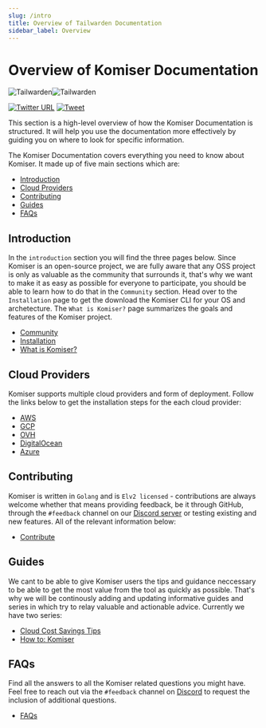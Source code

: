 ```yaml
---
slug: /intro
title: Overview of Tailwarden Documentation
sidebar_label: Overview
---
```

# Overview of Komiser Documentation


![Tailwarden](/img/komiser-overview-light.png#gh-light-mode-only)![Tailwarden](/img/komiser-overview-dark.png#gh-dark-mode-only)

[![Twitter URL](https://img.shields.io/twitter/url/https/twitter.com/fold_left.svg?style=social&label=Follow%20%40mlabouardy)](https://twitter.com/tailwarden) [![Tweet](https://img.shields.io/twitter/url/http/shields.io.svg?style=social)](https://twitter.com/intent/tweet?text=Optimize%20Cost%20and%20Security%20on%20AWS&url=https://github.com/mlabouardy/komiser&via=mlabouardy&hashtags=komiser,aws,gcp,cloud,serverless,devops)

This section is a high-level overview of how the Komiser Documentation is structured. It will help you use the documentation more effectively by guiding you on where to look for specific information.

The Komiser Documentation covers everything you need to know about Komiser. It made up of five main sections which are:

* [Introduction](/docs/Introduction/installation.md)
* [Cloud Providers](/docs/Cloud%20Providers/aws.md)
* [Contributing](/docs/Contributing/contribute.md)
* [Guides](/docs/Introduction/)
* [FAQs](/docs/FAQ/faq.md)

## Introduction
In the `introduction` section you will find the three pages below. Since Komiser is an open-source project, we are fully aware that any OSS project is only as valuable as the community that surrounds it, that's why we want to make it as easy as possible for everyone to participate, you should be able to learn how to do that in the `Community` section. 
Head over to the `Installation` page to get the download the Komiser CLI for your OS and archetecture.
The `What is Komiser?` page summarizes the goals and features of the Komiser project.

* [Community](/docs/Introduction/community.md)
* [Installation](/docs/Introduction/installation.md)
* [What is Komiser?](/docs/Introduction/what-is-komiser.md)
 
## Cloud Providers
Komiser supports multiple cloud providers and form of deployment.
Follow the links below to get the installation steps for the each cloud provider: 

* [AWS](/docs/Cloud%20Providers/aws.md)
* [GCP](/docs/Cloud%20Providers/gcp.md)
* [OVH](/docs/Cloud%20Providers/ovh.md)
* [DigitalOcean](/docs/Cloud%20Providers/digital-ocean.md)
* [Azure](/docs/Cloud%20Providers/azure.md)

## Contributing 
Komiser is written in `Golang` and is `Elv2 licensed` - contributions are always welcome whether that means providing feedback, be it through GitHub, through the `#feedback` channel on our [Discord server](https://discord.tailwarden.com) or testing existing and new features. All of the relevant information below:

* [Contribute](/docs/Contributing/contribute.md)

## Guides
We cant to be able to give Komiser users the tips and guidance neccessary to be able to get the most value from the tool as quickly as possible. That's why we will be continously adding and updating informative guides and series in which try to relay valuable and actionable advice. 
Currently we have two series: 

* [Cloud Cost Savings Tips](/docs/Guides/Cloud%20Cost%20Savings%20Series/overview.md)
* [How to: Komiser](/docs/Guides/How%20to%20Komiser/alerts.md)

## FAQs
Find all the answers to all the Komiser related questions you might have. Feel free to reach out via the `#feedback` channel on [Discord](https://discord.tailwarden.com) to request the inclusion of additional questions.

* [FAQs](/docs/FAQ/faq.md)
